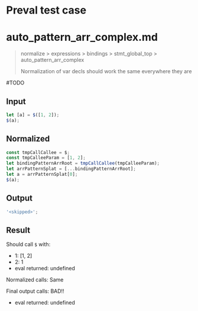 # Preval test case

# auto_pattern_arr_complex.md

> normalize > expressions > bindings > stmt_global_top > auto_pattern_arr_complex
>
> Normalization of var decls should work the same everywhere they are

#TODO

## Input

`````js filename=intro
let [a] = $([1, 2]);
$(a);
`````

## Normalized

`````js filename=intro
const tmpCallCallee = $;
const tmpCalleeParam = [1, 2];
let bindingPatternArrRoot = tmpCallCallee(tmpCalleeParam);
let arrPatternSplat = [...bindingPatternArrRoot];
let a = arrPatternSplat[0];
$(a);
`````

## Output

`````js filename=intro
'<skipped>';
`````

## Result

Should call `$` with:
 - 1: [1, 2]
 - 2: 1
 - eval returned: undefined

Normalized calls: Same

Final output calls: BAD!!
 - eval returned: undefined
